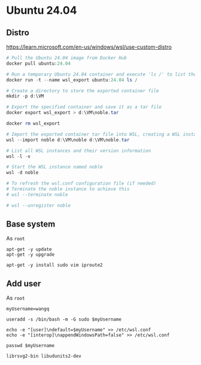 # Ubuntu 24.04

## Distro

https://learn.microsoft.com/en-us/windows/wsl/use-custom-distro


```powershell
# Pull the Ubuntu 24.04 image from Docker Hub
docker pull ubuntu:24.04

# Run a temporary Ubuntu 24.04 container and execute 'ls /' to list the root directory contents
docker run -t --name wsl_export ubuntu:24.04 ls /

# Create a directory to store the exported container file
mkdir -p d:\VM

# Export the specified container and save it as a tar file
docker export wsl_export > d:\VM\noble.tar

docker rm wsl_export

# Import the exported container tar file into WSL, creating a WSL instance named noble
wsl --import noble d:\VM\noble d:\VM\noble.tar

# List all WSL instances and their version information
wsl -l -v

# Start the WSL instance named noble
wsl -d noble

# To refresh the wsl.conf configuration file (if needed)
# Terminate the noble instance to achieve this
# wsl --terminate noble

# wsl --unregister noble

```

## Base system

As `root`

```shell
apt-get -y update
apt-get -y upgrade

apt-get -y install sudo vim iproute2

```

## Add user

As `root`

```shell
myUsername=wangq

useradd -s /bin/bash -m -G sudo $myUsername

echo -e "[user]\ndefault=$myUsername" >> /etc/wsl.conf
echo -e "[interop]\nappendWindowsPath=false" >> /etc/wsl.conf

passwd $myUsername

```

```shell
librsvg2-bin libudunits2-dev

```
